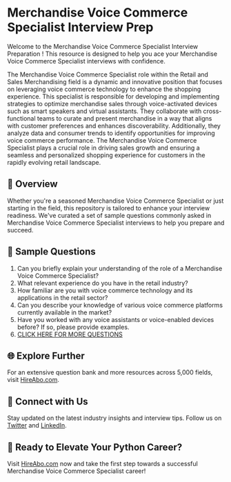 # Merchandise Voice Commerce Specialist Interview Prep

Welcome to the Merchandise Voice Commerce Specialist Interview Preparation ! This resource is designed to help you ace your Merchandise Voice Commerce Specialist interviews with confidence.

The Merchandise Voice Commerce Specialist role within the Retail and Sales Merchandising field is a dynamic and innovative position that focuses on leveraging voice commerce technology to enhance the shopping experience. This specialist is responsible for developing and implementing strategies to optimize merchandise sales through voice-activated devices such as smart speakers and virtual assistants. They collaborate with cross-functional teams to curate and present merchandise in a way that aligns with customer preferences and enhances discoverability. Additionally, they analyze data and consumer trends to identify opportunities for improving voice commerce performance. The Merchandise Voice Commerce Specialist plays a crucial role in driving sales growth and ensuring a seamless and personalized shopping experience for customers in the rapidly evolving retail landscape.

## 🚀 Overview

Whether you're a seasoned Merchandise Voice Commerce Specialist or just starting in the field, this repository is tailored to enhance your interview readiness. We've curated a set of sample questions commonly asked in Merchandise Voice Commerce Specialist interviews to help you prepare and succeed.

## 📝 Sample Questions

1. Can you briefly explain your understanding of the role of a Merchandise Voice Commerce Specialist?
2. What relevant experience do you have in the retail industry?
3. How familiar are you with voice commerce technology and its applications in the retail sector?
4. Can you describe your knowledge of various voice commerce platforms currently available in the market?
5. Have you worked with any voice assistants or voice-enabled devices before? If so, please provide examples.
6. [CLICK HERE FOR MORE QUESTIONS](https://hireabo.com/job/22_3_46/Merchandise%20Voice%20Commerce%20Specialist)

## 🌐 Explore Further

For an extensive question bank and more resources across 5,000 fields, visit [HireAbo.com](https://www.hireabo.com).

## 📱 Connect with Us

Stay updated on the latest industry insights and interview tips. Follow us on [Twitter](https://twitter.com/hireabo) and [LinkedIn](https://www.linkedin.com/in/hire-abo-3609972a8/).

## 🚀 Ready to Elevate Your Python Career?

Visit [HireAbo.com](https://www.hireabo.com) now and take the first step towards a successful Merchandise Voice Commerce Specialist career!